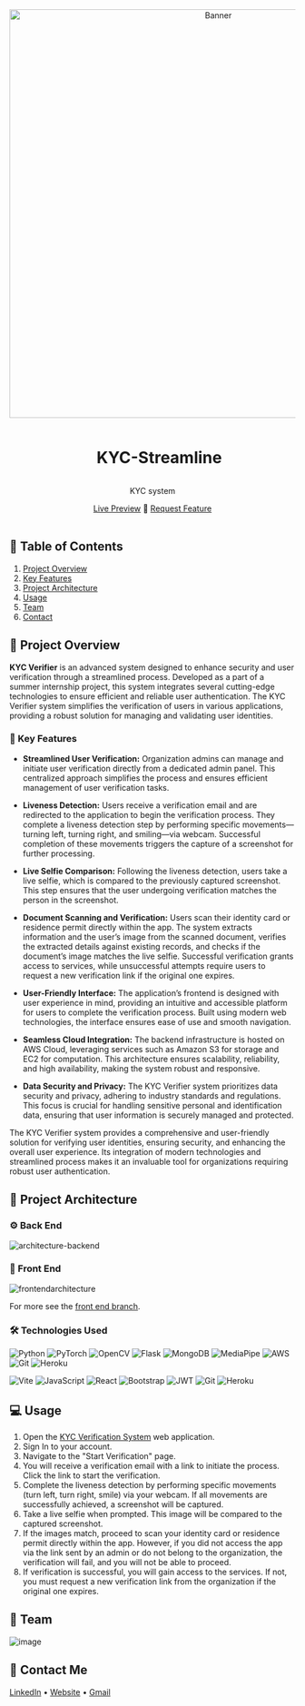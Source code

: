 <div align="center">
  <a href="https://teethseg.vercel.app/">
    <img src="https://github.com/Hamagistral/TeethSeg/assets/66017329/4a5c9cac-9a54-4da3-87a4-ba1af091eba7" alt="Banner" width="720">
  </a>

  <div id="user-content-toc">
    <ul>
      <summary><h1 style="display: inline-block;">KYC-Streamline</h1></summary>
    </ul>
  </div>
  
  <p>KYC system</p>
    <a href="https://kyc-frontend-c55789bd2cfd.herokuapp.com/" target="_blank">Live Preview</a>
    🦷
    <a href="https://github.com/Hamagistral/TeethSeg/issues" target="_blank">Request Feature</a>
</div>
<br>

## 📝 Table of Contents

1. [ Project Overview ](#introduction)
2. [ Key Features ](#features)
3. [ Project Architecture ](#arch)
4. [ Usage ](#usage)
5. [ Team ](#team)
6. [ Contact ](#contact)

<a name="introduction"></a>
## 🔬 Project Overview

**KYC Verifier** is an advanced system designed to enhance security and user verification through a streamlined process. Developed as a part of a summer internship project, this system integrates several cutting-edge technologies to ensure efficient and reliable user authentication. The KYC Verifier system simplifies the verification of users in various applications, providing a robust solution for managing and validating user identities.

### 🔌 Key Features

- **Streamlined User Verification:** Organization admins can manage and initiate user verification directly from a dedicated admin panel. This centralized approach simplifies the process and ensures efficient management of user verification tasks.

- **Liveness Detection:** Users receive a verification email and are redirected to the application to begin the verification process. They complete a liveness detection step by performing specific movements—turning left, turning right, and smiling—via webcam. Successful completion of these movements triggers the capture of a screenshot for further processing.

- **Live Selfie Comparison:** Following the liveness detection, users take a live selfie, which is compared to the previously captured screenshot. This step ensures that the user undergoing verification matches the person in the screenshot.

- **Document Scanning and Verification:** Users scan their identity card or residence permit directly within the app. The system extracts information and the user’s image from the scanned document, verifies the extracted details against existing records, and checks if the document’s image matches the live selfie. Successful verification grants access to services, while unsuccessful attempts require users to request a new verification link if the original one expires.

- **User-Friendly Interface:** The application’s frontend is designed with user experience in mind, providing an intuitive and accessible platform for users to complete the verification process. Built using modern web technologies, the interface ensures ease of use and smooth navigation.

- **Seamless Cloud Integration:** The backend infrastructure is hosted on AWS Cloud, leveraging services such as Amazon S3 for storage and EC2 for computation. This architecture ensures scalability, reliability, and high availability, making the system robust and responsive.

- **Data Security and Privacy:** The KYC Verifier system prioritizes data security and privacy, adhering to industry standards and regulations. This focus is crucial for handling sensitive personal and identification data, ensuring that user information is securely managed and protected.


The KYC Verifier system provides a comprehensive and user-friendly solution for verifying user identities, ensuring security, and enhancing the overall user experience. Its integration of modern technologies and streamlined process makes it an invaluable tool for organizations requiring robust user authentication.

<a name="arch"></a>
## 📝 Project Architecture

### ⚙️ Back End

![architecture-backend](https://github.com/Hamagistral/TeethSeg/assets/66017329/3eddbe6e-1afb-4a52-8128-006367c0d670)

### 🎨 Front End

![frontendarchitecture](https://github.com/Hamagistral/TeethSeg/assets/66017329/2fb117b5-8dc9-4ac6-a9f0-7f7a2a15e122)

For more see the [front end branch](https://github.com/Hamagistral/TeethSeg/tree/frontend).

### 🛠️ Technologies Used

![Python](https://img.shields.io/badge/python-3670A0?style=for-the-badge&logo=python&logoColor=ffdd54)
![PyTorch](https://img.shields.io/badge/PyTorch-%23EE4C2C.svg?style=for-the-badge&logo=PyTorch&logoColor=white)
![OpenCV](https://img.shields.io/badge/OpenCV-%23000000.svg?style=for-the-badge&logo=opencv&logoColor=white)
![Flask](https://img.shields.io/badge/Flask-%000000.svg?style=for-the-badge&logo=flask&logoColor=white)
![MongoDB](https://img.shields.io/badge/MongoDB-%2347A248.svg?style=for-the-badge&logo=mongodb&logoColor=white)
![MediaPipe](https://img.shields.io/badge/MediaPipe-%2347A248.svg?style=for-the-badge&logo=mediapipe&logoColor=white)
![AWS](https://img.shields.io/badge/AWS-%23FF9900.svg?style=for-the-badge&logo=amazon-aws&logoColor=white)
![Git](https://img.shields.io/badge/Git-%23F05032.svg?style=for-the-badge&logo=git&logoColor=white)
![Heroku](https://img.shields.io/badge/Heroku-%23430098.svg?style=for-the-badge&logo=heroku&logoColor=white)

![Vite](https://img.shields.io/badge/vite-%23646CFF.svg?style=for-the-badge&logo=vite&logoColor=white)
![JavaScript](https://img.shields.io/badge/javascript-%23323330.svg?style=for-the-badge&logo=javascript&logoColor=%23F7DF1E)
![React](https://img.shields.io/badge/react-%2320232a.svg?style=for-the-badge&logo=react&logoColor=%2361DAFB)
![Bootstrap](https://img.shields.io/badge/Bootstrap-%23563D7C.svg?style=for-the-badge&logo=bootstrap&logoColor=white)
![JWT](https://img.shields.io/badge/JWT-%232F6C8F.svg?style=for-the-badge&logo=json-web-tokens&logoColor=white)
![Git](https://img.shields.io/badge/Git-%23F05032.svg?style=for-the-badge&logo=git&logoColor=white)
![Heroku](https://img.shields.io/badge/Heroku-%23430098.svg?style=for-the-badge&logo=heroku&logoColor=white)

<a name="usage"></a>
## 💻 Usage

1. Open the [KYC Verification System](https://kyc-frontend-c55789bd2cfd.herokuapp.com/) web application.
2. Sign In to your account.
3. Navigate to the "Start Verification" page.
4. You will receive a verification email with a link to initiate the process. Click the link to start the verification.
5. Complete the liveness detection by performing specific movements (turn left, turn right, smile) via your webcam. If all movements are successfully achieved, a screenshot will be captured.
6. Take a live selfie when prompted. This image will be compared to the captured screenshot.
7. If the images match, proceed to scan your identity card or residence permit directly within the app. However, if you did not access the app via the link sent by an admin or do not belong to the organization, the verification will fail, and you will not be able to proceed.
8. If verification is successful, you will gain access to the services. If not, you must request a new verification link from the organization if the original one expires.
<a name="team"></a>
## 👥 Team

![image](https://github.com/Hamagistral/TeethSeg/assets/66017329/3608dd52-6d3f-4f88-8da8-f3592bc7d42e)

<a name="contact"></a>
## 📨 Contact Me

[LinkedIn](https://www.linkedin.com/in/ibtissam-ech-chaibi/) •
[Website](https://ibtissamportfolio.netlify.app/) •
[Gmail](hamza.echchaibi@gmail.com)
